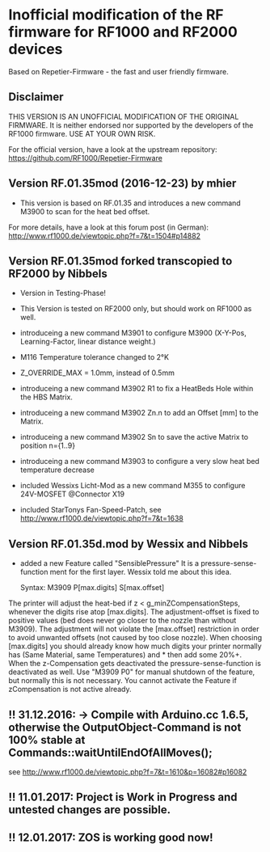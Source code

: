 # Inofficial modification of the RF firmware for RF1000 and RF2000 devices
Based on Repetier-Firmware - the fast and user friendly firmware.

## Disclaimer

THIS VERSION IS AN UNOFFICIAL MODIFICATION OF THE ORIGINAL FIRMWARE. It is neither endorsed nor
supported by the developers of the RF1000 firmware. USE AT YOUR OWN RISK.

For the official version, have a look at the upstream repository:
https://github.com/RF1000/Repetier-Firmware


## Version RF.01.35mod (2016-12-23) by mhier

* This version is based on RF.01.35 and introduces a new command M3900 to scan for the heat bed offset.

For more details, have a look at this forum post (in German):
http://www.rf1000.de/viewtopic.php?f=7&t=1504#p14882


## Version RF.01.35mod forked transcopied to RF2000 by Nibbels

* Version in Testing-Phase!
* This Version is tested on RF2000 only, but should work on RF1000 as well.

* introduceing a new command M3901 to configure M3900 (X-Y-Pos, Learning-Factor, linear distance weight.)
* M116 Temperature tolerance changed to 2°K
* Z_OVERRIDE_MAX = 1.0mm, instead of 0.5mm
* introduceing a new command M3902 R1 to fix a HeatBeds Hole within the HBS Matrix.
* introduceing a new command M3902 Zn.n to add an Offset [mm] to the Matrix.
* introduceing a new command M3902 Sn to save the active Matrix to position n={1..9}
* introduceing a new command M3903 to configure a very slow heat bed temperature decrease
* included Wessixs Licht-Mod as a new command M355 to configure 24V-MOSFET @Connector X19
* included StarTonys Fan-Speed-Patch, see http://www.rf1000.de/viewtopic.php?f=7&t=1638

## Version RF.01.35d.mod by Wessix and Nibbels

* added a new Feature called "SensiblePressure" 
 It is a pressure-sense-function ment for the first layer. Wessix told me about this idea.
 
    Syntax: M3909 P[max.digits] S[max.offset]
 
 The printer will adjust the heat-bed if z < g_minZCompensationSteps, whenever the digits rise atop [max.digits]. 
 The adjustment-offset is fixed to positive values (bed does never go closer to the nozzle than without M3909). The adjustment will not  violate the [max.offset] restriction in order to avoid unwanted offsets (not caused by too close nozzle).
 When choosing [max.digits] you should already know how much digits your printer normally has (Same Material, same Temperatures) and * then add some 20%+.
 When the z-Compensation gets deactivated the pressure-sense-function is deactivated as well.
 Use "M3909 P0" for manual shutdown of the feature, but normally this is not necessary.
 You cannot activate the Feature if zCompensation is not active already.


## !! 31.12.2016: -> Compile with Arduino.cc 1.6.5, otherwise the OutputObject-Command is not 100% stable at Commands::waitUntilEndOfAllMoves();
see http://www.rf1000.de/viewtopic.php?f=7&t=1610&p=16082#p16082
## !! 11.01.2017: Project is Work in Progress and untested changes are possible.
## !! 12.01.2017: ZOS is working good now! 
